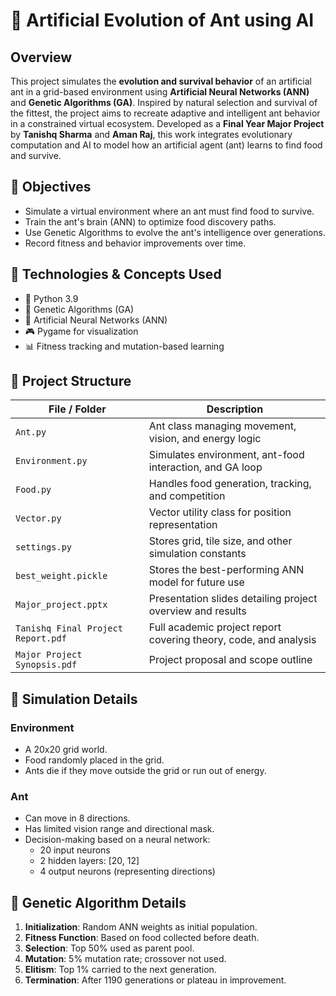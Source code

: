 # 🐜 Artificial Evolution of Ant using AI

## Overview

This project simulates the **evolution and survival behavior** of an artificial ant in a grid-based environment using **Artificial Neural Networks (ANN)** and **Genetic Algorithms (GA)**. Inspired by natural selection and survival of the fittest, the project aims to recreate adaptive and intelligent ant behavior in a constrained virtual ecosystem.
Developed as a **Final Year Major Project** by **Tanishq Sharma** and **Aman Raj**, this work integrates evolutionary computation and AI to model how an artificial agent (ant) learns to find food and survive.

## 📌 Objectives

- Simulate a virtual environment where an ant must find food to survive.
- Train the ant's brain (ANN) to optimize food discovery paths.
- Use Genetic Algorithms to evolve the ant's intelligence over generations.
- Record fitness and behavior improvements over time.
  
## 🧠 Technologies & Concepts Used

- 🐍 Python 3.9
- 🧬 Genetic Algorithms (GA)
- 🧠 Artificial Neural Networks (ANN)
- 🎮 Pygame for visualization
- 📊 Fitness tracking and mutation-based learning

## 📁 Project Structure

| File / Folder            | Description                                                  |
|-------------------------|--------------------------------------------------------------|
| `Ant.py`                | Ant class managing movement, vision, and energy logic        |
| `Environment.py`        | Simulates environment, ant-food interaction, and GA loop     |
| `Food.py`               | Handles food generation, tracking, and competition           |
| `Vector.py`             | Vector utility class for position representation             |
| `settings.py`           | Stores grid, tile size, and other simulation constants       |
| `best_weight.pickle`    | Stores the best-performing ANN model for future use          |
| `Major_project.pptx`    | Presentation slides detailing project overview and results   |
| `Tanishq Final Project Report.pdf` | Full academic project report covering theory, code, and analysis |
| `Major Project Synopsis.pdf` | Project proposal and scope outline                      |

## 🧪 Simulation Details

### Environment
- A 20x20 grid world.
- Food randomly placed in the grid.
- Ants die if they move outside the grid or run out of energy.

### Ant
- Can move in 8 directions.
- Has limited vision range and directional mask.
- Decision-making based on a neural network:
  - 20 input neurons
  - 2 hidden layers: [20, 12]
  - 4 output neurons (representing directions)

## 🧬 Genetic Algorithm Details

1. **Initialization**: Random ANN weights as initial population.
2. **Fitness Function**: Based on food collected before death.
3. **Selection**: Top 50% used as parent pool.
4. **Mutation**: 5% mutation rate; crossover not used.
5. **Elitism**: Top 1% carried to the next generation.
6. **Termination**: After 1190 generations or plateau in improvement.

